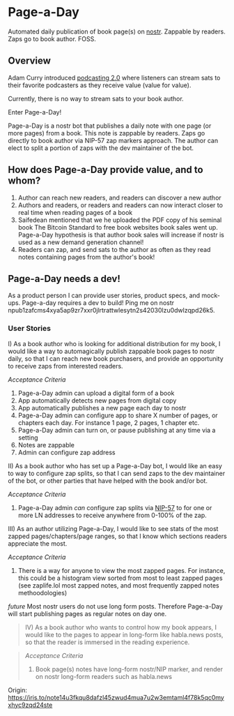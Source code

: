 # Page-a-Day
Automated daily publication of book page(s) on [nostr]([url](https://github.com/nostr-protocol/nostr)). Zappable by readers. Zaps go to book author. FOSS.

## Overview
Adam Curry introduced [podcasting 2.0]([url](https://podcastindex.org)) where listeners can stream sats to their favorite podcasters as they receive value (value for value). 

Currently, there is no way to stream sats to your book author. 

Enter Page-a-Day! 

Page-a-Day is a nostr bot that publishes a daily note with one page (or more pages) from a book. This note is zappable by readers. Zaps go directly to book author via NIP-57 zap markers approach. The author can elect to split a portion of zaps with the dev maintainer of the bot.

## How does Page-a-Day provide value, and to whom?
1) Author can reach new readers, and readers can discover a new author
2) Authors and readers, or readers and readers can now interact closer to real time when reading pages of a book
3) Saifedean mentioned that we he uploaded the PDF copy of his seminal book The Bitcoin Standard to free book websites book sales went up. Page-a-Day hypothesis is that author book sales will increase if nostr is used as a new demand generation channel!
4) Readers can zap, and send sats to the author as often as they read notes containing pages from the author's book!

## Page-a-Day needs a dev!
As a product person I can provide user stories, product specs, and mock-ups. Page-a-day requires a dev to build! Ping me on nostr npub1zafcms4xya5ap9zr7xxr0jlrtrattwlesytn2s42030lzu0dwlzqpd26k5.

### User Stories
I) As a book author who is looking for additional distribution for my book, I would like a way to automagically publish zappable book pages to nostr daily, so that I can reach new book purchasers, and provide an opportunity to receive zaps from interested readers.

  _Acceptance Criteria_
  1. Page-a-Day admin can upload a digital form of a book
  2. App automatically detects new pages from digital copy
  3. App automatically publishes a new page each day to nostr
  4. Page-a-Day admin can configure app to share X number of pages, or chapters each day. For instance 1 page, 2 pages, 1 chapter etc.
  5. Page-a-Day admin can turn on, or pause publishing at any time via a setting
  6. Notes are zappable
  7. Admin can configure zap address


II) As a book author who has set up a Page-a-Day bot, I would like an easy to way to configure zap splits, so that I can send zaps to the dev maintainer of the bot, or other parties that have helped with the book and/or bot.

  _Acceptance Criteria_
  1. Page-a-Day admin _can_ configure zap splits via [NIP-57]([url](https://github.com/nostr-protocol/nips/pull/402#issuecomment-1494471771)) to for one or more LN addresses to receive anywhere from 0-100% of the zap.

III) As an author utilizing Page-a-Day, I would like to see stats of the most zapped pages/chapters/page ranges, so that I know which sections readers appreciate the most.

  _Acceptance Criteria_
  1. There is a way for anyone to view the most zapped pages. For instance, this could be a histogram view sorted from most to least zapped pages (see zaplife.lol most zapped notes, and most frequently zapped notes methoodologies)


_future_
Most nostr users do not use long form posts. Therefore Page-a-Day will start publishing pages as regular notes on day one.

> IV) As a book author who wants to control how my book appears, I would like to the pages to appear in long-form like habla.news posts, so that the reader is immersed in the reading experience.
  
>  _Acceptance Criteria_
>  1. Book page(s) notes have long-form nostr/NIP marker, and render on nostr long-form readers such as habla.news

Origin: https://iris.to/note14u3fkqu8dafzl45zwud4mua7u2w3emtaml4f78k5qc0myxhyc9zqd24ste

